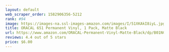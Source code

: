 ```yaml
---
layout: default 
﻿web_scraper_order: 1582906356-5212
rank: #94
image: https://images-na.ssl-images-amazon.com/images/I/51XKAkI8iyL.jpg
title: ORACAL 651 Permanent Vinyl, 1 Pack, Matte Black
url: https://www.amazon.com/ORACAL-Permanent-Vinyl-Matte-Black/dp/B01NC0XTPV/ref=zg_mw_arts-crafts_94?_encoding=UTF8&psc=1&refRID=W0PCYHV7KBFJZ6H1XXBD
reviews: 4.4 out of 5 stars
price: $6.00 
---
```

